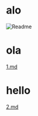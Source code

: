 # alo

![Readme](https://github.com/KhaNguyen-UTE/Embedded_Interview/assets/84505849/f1ec223d-94a3-497b-8f8f-134e4760aa2a)

# ola
[1.md](https://github.com/khanguyendbm/TEST_MD/files/11673695/1.md)

# hello
[2.md](https://github.com/khanguyendbm/TEST_MD/files/11673698/2.md)
